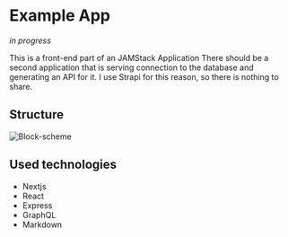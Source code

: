 # Example App # 
*in progress*

This is a front-end part of an JAMStack Application
There should be a second application that is serving connection to the database and generating an API for it.
I use Strapi for this reason, so there is nothing to share. 

## Structure 

![Block-scheme](https://github.com/ytarefson/portfolio-app/main/readme-structure.jpg)

## Used technologies

* Nextjs
* React
* Express 
* GraphQL
* Markdown
